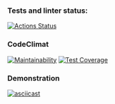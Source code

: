 ### Tests and linter status:
[![Actions Status](https://github.com/artem-tazhitdinov/frontend-project-lvl2/workflows/project-check/badge.svg)](https://github.com/artem-tazhitdinov/frontend-project-lvl2/actions)
### CodeClimat
[![Maintainability](https://api.codeclimate.com/v1/badges/4022e7c8f6530c8c1dd4/maintainability)](https://codeclimate.com/github/artem-tazhitdinov/frontend-project-lvl2/maintainability)
[![Test Coverage](https://api.codeclimate.com/v1/badges/4022e7c8f6530c8c1dd4/test_coverage)](https://codeclimate.com/github/artem-tazhitdinov/frontend-project-lvl2/test_coverage)
### Demonstration
[![asciicast](https://asciinema.org/a/4Fcfv7otvSeRlk4osfazRmYpC.svg)](https://asciinema.org/a/4Fcfv7otvSeRlk4osfazRmYpC)